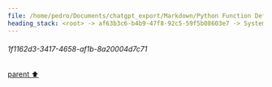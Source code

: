 ```yaml
---
file: /home/pedro/Documents/chatgpt_export/Markdown/Python Function Definitions Query.md
heading_stack: <root> -> af63b3c6-b4b9-47f8-92c5-59f5b08603e7 -> System -> dcabf22d-92d0-449e-8686-2c7e43e2f39c -> System -> aaa22690-6d8e-4504-a70b-5fbe6251733f -> User -> 1f1162d3-3417-4658-af1b-8a20004d7c71
---
```

###### 1f1162d3-3417-4658-af1b-8a20004d7c71
[parent ⬆️](#aaa22690-6d8e-4504-a70b-5fbe6251733f)
